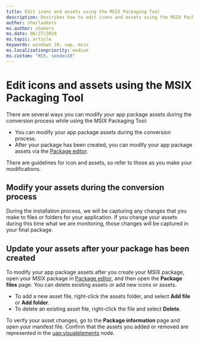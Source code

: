 ```yaml
---
title: Edit icons and assets using the MSIX Packaging Tool
description: Describes how to edit icons and assets using the MSIX Packaging Tool.
author: sharlaakers
ms.author: shakers
ms.date: 06/27/2019
ms.topic: article
keywords: windows 10, uwp, msix
ms.localizationpriority: medium
ms.custom: "RS5, seodec18"
---
```


# Edit icons and assets using the MSIX Packaging Tool

There are several ways you can modify your app package assets during the conversion process while using the MSIX Packaging Tool:

* You can modify your app package assets during the conversion process.
* After your package has been created, you can modify your app package assets via the [Package editor](package-editor.md).

There are guidelines for icon and assets, so refer to those as you make your modifications.

## Modify your assets during the conversion process

During the installation process, we will be capturing any changes that you make to files or folders for your application. If you change your assets during this time what we are monitoring, those changes will be captured in your final package.

## Update your assets after your package has been created

To modify your app package assets after you create your MSIX package, open your MSIX package in [Package editor](package-editor.md), and then open the **Package files** page. You can delete existing assets or add new icons or assets.

- To add a new asset file, right-click the assets folder, and select **Add file** or **Add folder**.
- To delete an existing asset file, right-click the file and select **Delete**.

To verify your asset changes, go to the **Package information** page and open your manifest file. Confirm that the assets you added or removed are represented in the <uap:visualelements> node.
